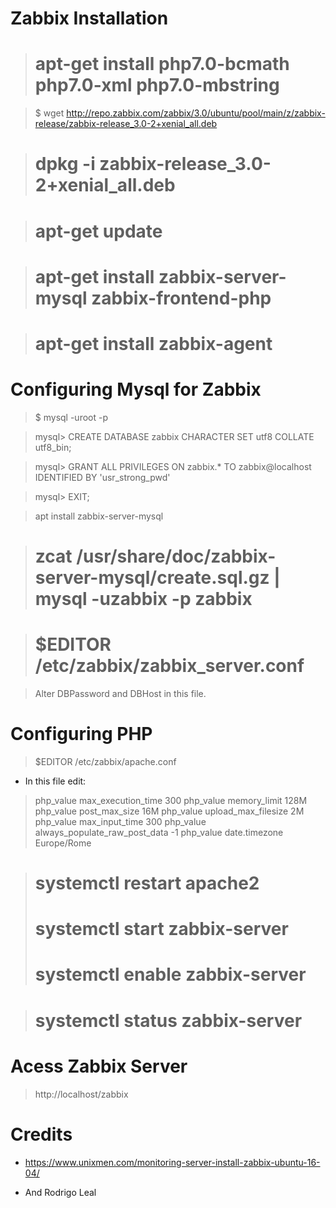 # Zabbix Installation

> # apt-get install php7.0-bcmath php7.0-xml php7.0-mbstring

> $ wget http://repo.zabbix.com/zabbix/3.0/ubuntu/pool/main/z/zabbix-release/zabbix-release_3.0-2+xenial_all.deb

> # dpkg -i zabbix-release_3.0-2+xenial_all.deb

> # apt-get update

> # apt-get install zabbix-server-mysql zabbix-frontend-php

> # apt-get install zabbix-agent

# Configuring Mysql for Zabbix 

> $ mysql -uroot -p

> mysql> CREATE DATABASE zabbix CHARACTER SET utf8 COLLATE utf8_bin;

> mysql> GRANT ALL PRIVILEGES ON zabbix.* TO zabbix@localhost IDENTIFIED BY 'usr_strong_pwd'

> mysql> EXIT;

> apt install zabbix-server-mysql

> # zcat /usr/share/doc/zabbix-server-mysql/create.sql.gz | mysql -uzabbix -p zabbix

> # $EDITOR /etc/zabbix/zabbix_server.conf

> Alter DBPassword and DBHost in this file.

# Configuring PHP

> $EDITOR /etc/zabbix/apache.conf

* In this file edit:

> <IfModule mod_php7.c>
>    php_value max_execution_time 300
>    php_value memory_limit 128M
>    php_value post_max_size 16M
>    php_value upload_max_filesize 2M
>    php_value max_input_time 300
>    php_value always_populate_raw_post_data -1
>    php_value date.timezone Europe/Rome
> </IfModule>

> # systemctl restart apache2
> # systemctl start zabbix-server
> # systemctl enable zabbix-server

> # systemctl status zabbix-server

# Acess Zabbix Server

> http://localhost/zabbix

# Credits

* https://www.unixmen.com/monitoring-server-install-zabbix-ubuntu-16-04/

* And Rodrigo Leal
